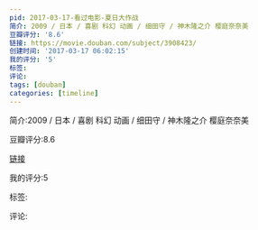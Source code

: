 ```yaml
---
pid: 2017-03-17-看过电影-夏日大作战
简介: 2009 / 日本 / 喜剧 科幻 动画 / 细田守 / 神木隆之介 樱庭奈奈美
豆瓣评分: '8.6'
链接: https://movie.douban.com/subject/3908423/
创建时间: '2017-03-17 06:02:15'
我的评分: '5'
标签:
评论:
tags: [douban]
categories: [timeline]
---
```

简介:2009 / 日本 / 喜剧 科幻 动画 / 细田守 / 神木隆之介 樱庭奈奈美

豆瓣评分:8.6

[链接](https://movie.douban.com/subject/3908423/)

我的评分:5

标签:

评论:


